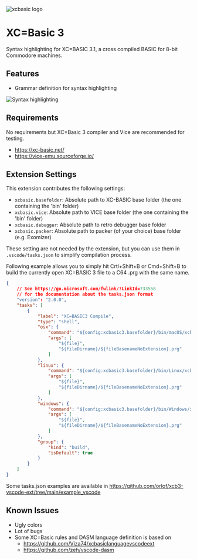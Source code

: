 ![xcbasic logo](https://github.com/orlof/xcb3-vscode-ext/blob/main/images/icon.png)

# XC=Basic 3

Syntax highlighting for XC=BASIC 3.1, a cross compiled BASIC for 8-bit Commodore machines.

## Features

* Grammar definition for syntax highlighting

![Syntax highlighting](https://github.com/orlof/xcb3-vscode-ext/blob/main/images/syntaxhighlighting.png)

## Requirements

No requirements but XC=Basic 3 compiler and Vice are recommended for testing.
* https://xc-basic.net/
* https://vice-emu.sourceforge.io/

## Extension Settings

This extension contributes the following settings:

* `xcbasic.basefolder`: Absolute path to XC-BASIC base folder (the one containing the 'bin' folder)
* `xcbasic.vice`: Absolute path to VICE base folder (the one containing the 'bin' folder)
* `xcbasic.debugger`: Absolute path to retro debugger base folder
* `xcbasic.packer`: Absolute path to packer (of your choice) base folder (e.g. Exomizer)

These setting are not needed by the extension, but you can use them in `.vscode/tasks.json` to simplify compilation process.

Following example allows you to simply hit Crtl+Shift+B or Cmd+Shift+B to build the currently open XC=BASIC 3 file to a C64 .prg with the same name.

```json
{
    // See https://go.microsoft.com/fwlink/?LinkId=733558
    // for the documentation about the tasks.json format
    "version": "2.0.0",
    "tasks": [
        {
            "label": "XC=BASIC3 Compile",
            "type": "shell",
            "osx": {
                "command": "${config:xcbasic3.basefolder}/bin/macOS/xcbasic3",
                "args": [
                    "${file}",
                    "${fileDirname}/${fileBasenameNoExtension}.prg"
                ]
            },
            "linux": {
                "command": "${config:xcbasic3.basefolder}/bin/Linux/xcbasic3",
                "args": [
                    "${file}",
                    "${fileDirname}/${fileBasenameNoExtension}.prg"
                ]
            },
            "windows": {
                "command": "${config:xcbasic3.basefolder}/bin/Windows/xcbasic3.exe",
                "args": [
                    "${file}",
                    "${fileDirname}/${fileBasenameNoExtension}.prg"
                ]
            },
            "group": {
                "kind": "build",
                "isDefault": true
            }
        }
    ]
}
```

Some tasks.json examples are available in https://github.com/orlof/xcb3-vscode-ext/tree/main/example_vscode

## Known Issues

* Ugly colors
* Lot of bugs
* Some XC=Basic rules and DASM language definition is based on
  *  https://github.com/Viza74/xcbasiclanguagevscodeext
  *  https://github.com/zeh/vscode-dasm

